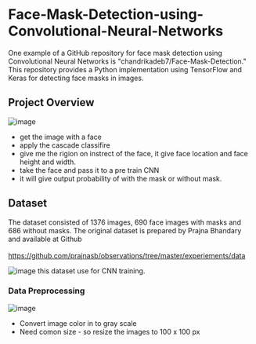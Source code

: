 # Face-Mask-Detection-using-Convolutional-Neural-Networks
 One example of a GitHub repository for face mask detection using Convolutional Neural Networks is "chandrikadeb7/Face-Mask-Detection." This repository provides a Python implementation using TensorFlow and Keras for detecting face masks in images.

## Project Overview

![image](https://github.com/778569/Face-Mask-Detection-using-Convolutional-Neural-Networks/assets/52319671/b5ee0376-9c8e-486b-bebe-ae1df97079d6)

* get the image with a face
* apply the cascade classifire
* give me the rigion on instrect of the face, it give face location and face height and width.
* take the face and pass it to a pre train CNN
* it will give output probability of with the mask or without mask.

## Dataset

The dataset consisted of 1376 images, 690 face images with masks and 686 without masks. The original dataset is prepared by Prajna Bhandary and available at Github<br><br> 
https://github.com/prajnasb/observations/tree/master/experiements/data


![image](https://github.com/778569/Face-Mask-Detection-using-Convolutional-Neural-Networks/assets/52319671/2f0ef47a-38cd-44a2-923e-6ac48a8e2b10)
this dataset use for CNN training.

### Data Preprocessing
![image](https://github.com/778569/Face-Mask-Detection-using-Convolutional-Neural-Networks/assets/52319671/160ae772-3473-4bcf-a506-f471f82a09d5)

* Convert image color in to gray scale
* Need comon size - so resize the images to 100 x 100 px


